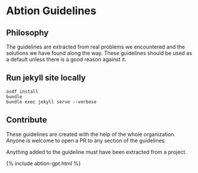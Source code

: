 # Abtion Guidelines

## Philosophy

The guidelines are extracted from real problems we encountered and the solutions we have found along the way. These guidelines should be used as a default unless there is a good reason against it.

## Run jekyll site locally

```
asdf install
bundle
bundle exec jekyll serve --verbose
```

## Contribute

These guidelines are created with the help of the whole organization. Anyone is welcome to open a PR to any section of the guidelines.

Anything added to the guideline must have been extracted from a project.

{% include abtion-gpt.html %}
